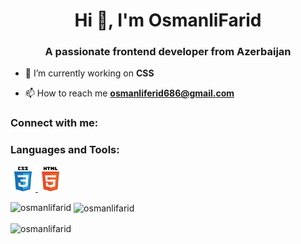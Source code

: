 <h1 align="center">Hi 👋, I'm OsmanliFarid</h1>
<h3 align="center">A passionate frontend developer from Azerbaijan</h3>

- 🔭 I’m currently working on **CSS**

- 📫 How to reach me **osmanliferid686@gmail.com**

<h3 align="left">Connect with me:</h3>
<p align="left">
</p>

<h3 align="left">Languages and Tools:</h3>
<p align="left"> <a href="https://www.w3schools.com/css/" target="_blank" rel="noreferrer"> <img src="https://raw.githubusercontent.com/devicons/devicon/master/icons/css3/css3-original-wordmark.svg" alt="css3" width="40" height="40"/> </a> <a href="https://www.w3.org/html/" target="_blank" rel="noreferrer"> <img src="https://raw.githubusercontent.com/devicons/devicon/master/icons/html5/html5-original-wordmark.svg" alt="html5" width="40" height="40"/> </a> </p>

<p><img align="left" src="https://github-readme-stats.vercel.app/api/top-langs?username=osmanlifarid&show_icons=true&locale=en&layout=compact" alt="osmanlifarid" /></p>

<p>&nbsp;<img align="center" src="https://github-readme-stats.vercel.app/api?username=osmanlifarid&show_icons=true&locale=en" alt="osmanlifarid" /></p>

<p><img align="center" src="https://github-readme-streak-stats.herokuapp.com/?user=osmanlifarid&" alt="osmanlifarid" /></p>
